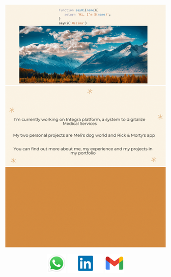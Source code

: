 
<img src= "./assets/Welcome (2).gif" alt=''/>

<img src= "./assets/infos2.gif" alt=''/>


<img src= "./assets/tools.gif" alt=''/>


<img src= "![Welcome](https://user-images.githubusercontent.com/72397189/212485487-6c65dbd4-4d17-4a52-9f38-8b71b5e6d864.gif)" alt=''/>
<img src= "./" alt=''/>




<div align = center>
 <!--- <a href="https://www.linkedin.com/in/melina-zellweger-" target="_blank"> <img src="./assets/porrtfolio.png" alt="in" width="auto" height="60"/></a> -->
  <a href="https://wa.link/fgjbuv" target="_blank"> <img src="./assets/WhatsApp.svg.png" alt="wpp" width="auto" height="60"/></a> 
  <a href="https://www.linkedin.com/in/melina-zellweger-" target="_blank"> <img src="./assets/linkedin.png" alt="in" width="auto" height="60"/></a> 
  <a href="mailto:zmelina99@gmail.com" target="_blank"> <img src="./assets/gmail.png" alt="in" width="auto" height="60"/></a> 



